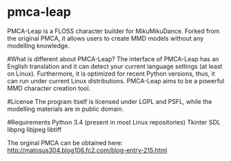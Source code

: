 # pmca-leap
PMCA-Leap is a FLOSS character builder for MikuMikuDance. Forked from the original PMCA, it allows users to create MMD models
without any modelling knowledge.

#What is different about PMCA-Leap?
The interface of PMCA-Leap has an English translation and it can detect your current language settings (at least on Linux).
Furthermore, it is optimized for recent Python versions, thus, it can run under current Linux distributions.
PMCA-Leap aims to be a powerful MMD character creation tool.

#License
The program itself is licensed under LGPL and PSFL, while the modelling materials are in public domain.

#Requirements
Python 3.4 (present in most Linux repositories)
Tkinter
SDL
libpng
libjpeg
libtiff

The orginal PMCA can be obtained here: http://matosus304.blog106.fc2.com/blog-entry-215.html
